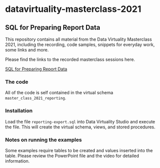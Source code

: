 # datavirtuality-masterclass-2021
## SQL for Preparing Report Data

This repository contains all material from the Data Virtuality Masterclass 2021, including the recording, code samples, snippets for everyday work, some links and more.

Please find the links to the recorded masterclass sessions here.

[SQL for Preparing Report Data](https://vimeo.com/559011258/2a965b8657)

### The code

All of the code is self contained in the virtual schema `master_class_2021_reporting`.

### Installation

Load the file `reporting-export.sql` into Data Virtuality Studio and execute the file. This will create the virtual schema, views, and stored procedures.

### Notes on running the examples

Some examples require tables to be created and values inserted into the table. Please review the PowerPoint file and the video for detailed information.
